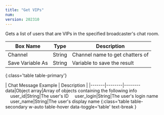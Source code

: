 ```yaml
---
title: "Get VIPs"
num: 
version: 202310
---
```


Gets a list of users that are VIPs in the specified broadcaster's chat room.

| Box Name | Type | Description | 
|-------|--------|--------
Channel|String|Channel name to get chatters of
Save Variable As|String|Variable to save the result
{:class='table table-primary'}

| Chat Message Example | Description |
|-------|--------|--------
data|Object array|Array of objects containing the following info
&nbsp;&nbsp;&nbsp;&nbsp;user_id|String|The user's ID
&nbsp;&nbsp;&nbsp;&nbsp;user_login|String|The user's login name
&nbsp;&nbsp;&nbsp;&nbsp;user_name|String|The user's display name
{:class='table table-secondary w-auto table-hover data-toggle='table' text-break }